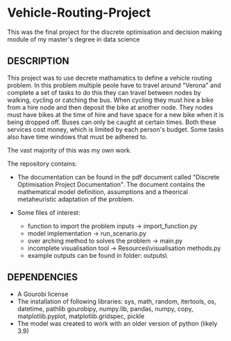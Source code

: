 # Vehicle-Routing-Project
This was the final project for the discrete optimisation and decision making module of my master's degree in data science

## DESCRIPTION
This project was to use decrete mathamatics to define a vehicle routing problem. In this problem multiple peole have to travel around "Verona" and complete a set of tasks to do this they can travel between nodes by walking, cycling or catching the bus. When cycling they must hire a bike from a hire node and then deposit the bike at another node. They nodes must have bikes at the time of hire and have space for a new bike when it is being dropped off. Buses can only be caught at certain times. Both these services cost money, which is limited by each person's budget. Some tasks also have time windows that must be adhered to.

The vast majority of this was my own work.

The repository contains:
-  The documentation can be found in the pdf document called "Discrete Optimisation Project Documentation". The document contains the mathematical model definition, assumptions and a theorical metaheuristic adaptation of the problem.

- Some files of interest:
    * function to import the problem inputs -> import_function.py
    * model implementation -> run_scenario.py
    * over arching method to solves the problem -> main.py
    * incomplete visualisation tool -> Resources\visualisation methods.py
    * example outputs can be found in folder: outputs\

## DEPENDENCIES
- A Gourobi license
- The installation of following libraries: sys, math, random, itertools, os, datetime, pathlib gourobipy, numpy.lib, pandas, numpy, copy, matplotlib.pyplot, matplotlib.gridspec, pickle
- The model was created to work with an older version of python (likely 3.9)

